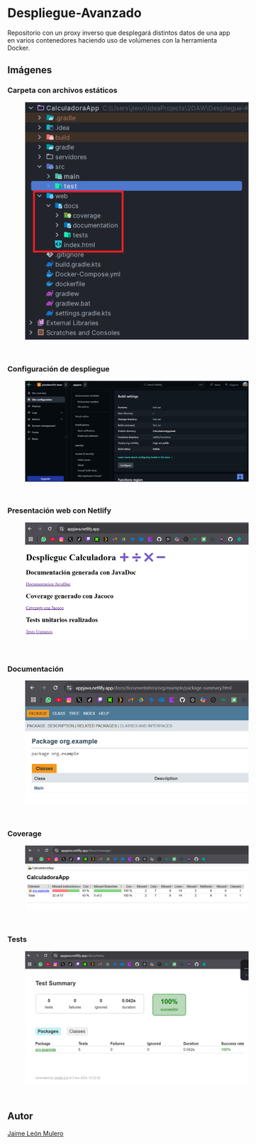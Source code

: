 # Despliegue-Avanzado
Repositorio con un proxy inverso que desplegará distintos datos de una app en varios contenedores haciendo uso de volúmenes con la herramienta Docker.

## Imágenes

### Carpeta con archivos estáticos
<img src="./images/carpetaWeb.png" alt="archivos" style="padding-left:40px; padding-bottom:30px">

### Configuración de despliegue
<img src="./images/netlifyConfigDeployment.png" alt="archivos" style="padding-left:40px; padding-bottom:30px">

### Presentación web con Netlify
<img src="./images/appJavaNetlify.png" alt="archivos" style="padding-left:40px; padding-bottom:30px">

### Documentación
<img src="./images/documentationNetlify.png" alt="archivos" style="padding-left:40px; padding-bottom:30px">

### Coverage
<img src="./images/coverageJacocoNetlify.png" alt="archivos" style="padding-left:40px; padding-bottom:30px">

### Tests
<img src="./images/testsJacocoNetlify.png" alt="archivos" style="padding-left:40px; padding-bottom:30px">

## Autor
<a href="https://github.com/jaimeleon10">Jaime León Mulero</a>
